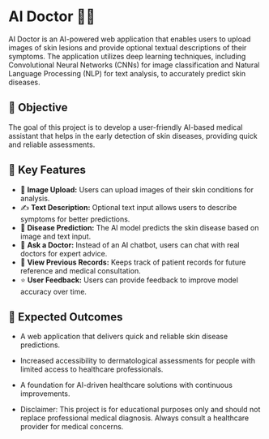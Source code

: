 # AI Doctor 🏥🤖

AI Doctor is an AI-powered web application that enables users to upload images of skin lesions and provide optional textual descriptions of their symptoms. The application utilizes deep learning techniques, including Convolutional Neural Networks (CNNs) for image classification and Natural Language Processing (NLP) for text analysis, to accurately predict skin diseases.

## 🌟 Objective  
The goal of this project is to develop a user-friendly AI-based medical assistant that helps in the early detection of skin diseases, providing quick and reliable assessments.

## 🔑 Key Features  
- 📸 **Image Upload:** Users can upload images of their skin conditions for analysis.  
- ✍️ **Text Description:** Optional text input allows users to describe symptoms for better predictions.  
- 🔬 **Disease Prediction:** The AI model predicts the skin disease based on image and text input.  
- 💬 **Ask a Doctor:** Instead of an AI chatbot, users can chat with real doctors for expert advice.  
- 📜 **View Previous Records:** Keeps track of patient records for future reference and medical consultation.  
- ⭐ **User Feedback:** Users can provide feedback to improve model accuracy over time.  

## 🎯 Expected Outcomes  
- A web application that delivers quick and reliable skin disease predictions.  
- Increased accessibility to dermatological assessments for people with limited access to healthcare professionals.  
- A foundation for AI-driven healthcare solutions with continuous improvements.

- Disclaimer: This project is for educational purposes only and should not replace professional medical diagnosis. Always consult a healthcare provider for medical concerns.
